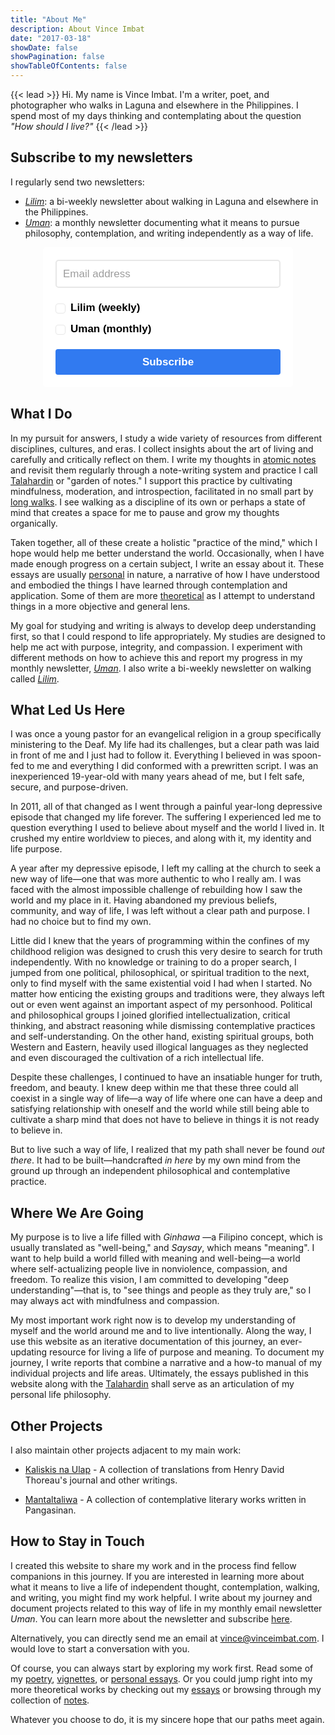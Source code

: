 ```yaml
---
title: "About Me"
description: About Vince Imbat
date: "2017-03-18"
showDate: false
showPagination: false
showTableOfContents: false
---
```


{{< lead >}}
Hi. My name is Vince Imbat. I'm a writer, poet, and photographer who walks in Laguna and elsewhere in the Philippines. I spend most of my days thinking and contemplating about the question _"How should I live?"_
{{< /lead >}}

## Subscribe to my newsletters

I regularly send two newsletters:

- _[Lilim](/tags/lilim)_: a bi-weekly newsletter about walking in Laguna and elsewhere in the Philippines.
- _[Uman](/tags/uman)_: a monthly newsletter documenting what it means to pursue philosophy, contemplation, and writing independently as a way of life.

<style type="text/css">
  @import url(https://static.mailerlite.com/assets/plugins/groot/modules/includes/groot_fonts/import.css?version=1654169);
</style>
<style type="text/css">
  .ml-form-embedSubmitLoad{display:inline-block;width:20px;height:20px}.g-recaptcha{transform:scale(1);-webkit-transform:scale(1);transform-origin:0 0;-webkit-transform-origin:0 0}.sr-only{position:absolute;width:1px;height:1px;padding:0;margin:-1px;overflow:hidden;clip:rect(0,0,0,0);border:0}.ml-form-embedSubmitLoad:after{content:" ";display:block;width:11px;height:11px;margin:1px;border-radius:50%;border:4px solid #fff;border-color:#fff #fff #fff transparent;animation:ml-form-embedSubmitLoad 1.2s linear infinite}@keyframes ml-form-embedSubmitLoad{0%{transform:rotate(0)}100%{transform:rotate(360deg)}}#mlb2-5694616.ml-form-embedContainer{box-sizing:border-box;display:table;margin:0 auto;position:static;width:100%!important}#mlb2-5694616.ml-form-embedContainer button,#mlb2-5694616.ml-form-embedContainer h4,#mlb2-5694616.ml-form-embedContainer p,#mlb2-5694616.ml-form-embedContainer span{text-transform:none!important;letter-spacing:normal!important}#mlb2-5694616.ml-form-embedContainer .ml-form-embedWrapper{background-color:#fff;border-width:0;border-color:transparent;border-radius:5px;border-style:solid;box-sizing:border-box;display:inline-block!important;margin:0;padding:0;position:relative}#mlb2-5694616.ml-form-embedContainer .ml-form-embedWrapper.embedDefault,#mlb2-5694616.ml-form-embedContainer .ml-form-embedWrapper.embedPopup{width:400px}#mlb2-5694616.ml-form-embedContainer .ml-form-embedWrapper.embedForm{max-width:400px;width:100%}#mlb2-5694616.ml-form-embedContainer .ml-form-align-left{text-align:left}#mlb2-5694616.ml-form-embedContainer .ml-form-align-center{text-align:center}#mlb2-5694616.ml-form-embedContainer .ml-form-align-default{display:table-cell!important;vertical-align:middle!important;text-align:center!important}#mlb2-5694616.ml-form-embedContainer .ml-form-align-right{text-align:right}#mlb2-5694616.ml-form-embedContainer .ml-form-embedWrapper .ml-form-embedHeader img{border-top-left-radius:5px;border-top-right-radius:5px;height:auto;margin:0 auto!important;max-width:100%;width:undefinedpx}#mlb2-5694616.ml-form-embedContainer .ml-form-embedWrapper .ml-form-embedBody,#mlb2-5694616.ml-form-embedContainer .ml-form-embedWrapper .ml-form-successBody{padding:20px 20px 0 20px}#mlb2-5694616.ml-form-embedContainer .ml-form-embedWrapper .ml-form-embedBody.ml-form-embedBodyHorizontal{padding-bottom:0}#mlb2-5694616.ml-form-embedContainer .ml-form-embedWrapper .ml-form-embedBody .ml-form-embedContent,#mlb2-5694616.ml-form-embedContainer .ml-form-embedWrapper .ml-form-successBody .ml-form-successContent{text-align:left;margin:0 0 20px 0}#mlb2-5694616.ml-form-embedContainer .ml-form-embedWrapper .ml-form-embedBody .ml-form-embedContent h4,#mlb2-5694616.ml-form-embedContainer .ml-form-embedWrapper .ml-form-successBody .ml-form-successContent h4{color:#000;font-family:'Open Sans',Arial,Helvetica,sans-serif;font-size:30px;font-weight:400;margin:0 0 10px 0;text-align:left;word-break:break-word}#mlb2-5694616.ml-form-embedContainer .ml-form-embedWrapper .ml-form-embedBody .ml-form-embedContent p,#mlb2-5694616.ml-form-embedContainer .ml-form-embedWrapper .ml-form-successBody .ml-form-successContent p{color:#000;font-family:'Open Sans',Arial,Helvetica,sans-serif;font-size:14px;font-weight:400;line-height:20px;margin:0 0 10px 0;text-align:left}#mlb2-5694616.ml-form-embedContainer .ml-form-embedWrapper .ml-form-embedBody .ml-form-embedContent ol,#mlb2-5694616.ml-form-embedContainer .ml-form-embedWrapper .ml-form-embedBody .ml-form-embedContent ul,#mlb2-5694616.ml-form-embedContainer .ml-form-embedWrapper .ml-form-successBody .ml-form-successContent ol,#mlb2-5694616.ml-form-embedContainer .ml-form-embedWrapper .ml-form-successBody .ml-form-successContent ul{color:#000;font-family:'Open Sans',Arial,Helvetica,sans-serif;font-size:14px}#mlb2-5694616.ml-form-embedContainer .ml-form-embedWrapper .ml-form-embedBody .ml-form-embedContent ol ol,#mlb2-5694616.ml-form-embedContainer .ml-form-embedWrapper .ml-form-successBody .ml-form-successContent ol ol{list-style-type:lower-alpha}#mlb2-5694616.ml-form-embedContainer .ml-form-embedWrapper .ml-form-embedBody .ml-form-embedContent ol ol ol,#mlb2-5694616.ml-form-embedContainer .ml-form-embedWrapper .ml-form-successBody .ml-form-successContent ol ol ol{list-style-type:lower-roman}#mlb2-5694616.ml-form-embedContainer .ml-form-embedWrapper .ml-form-embedBody .ml-form-embedContent p a,#mlb2-5694616.ml-form-embedContainer .ml-form-embedWrapper .ml-form-successBody .ml-form-successContent p a{color:#000;text-decoration:underline}#mlb2-5694616.ml-form-embedContainer .ml-form-embedWrapper .ml-block-form .ml-field-group{text-align:left!important}#mlb2-5694616.ml-form-embedContainer .ml-form-embedWrapper .ml-block-form .ml-field-group label{margin-bottom:5px;color:#000;font-size:17px;font-family:Arial,Helvetica,sans-serif;font-weight:700;font-style:normal;text-decoration:none;display:inline-block;line-height:23px}#mlb2-5694616.ml-form-embedContainer .ml-form-embedWrapper .ml-form-embedBody .ml-form-embedContent p:last-child,#mlb2-5694616.ml-form-embedContainer .ml-form-embedWrapper .ml-form-successBody .ml-form-successContent p:last-child{margin:0}#mlb2-5694616.ml-form-embedContainer .ml-form-embedWrapper .ml-form-embedBody form{margin:0;width:100%}#mlb2-5694616.ml-form-embedContainer .ml-form-embedWrapper .ml-form-embedBody .ml-form-checkboxRow,#mlb2-5694616.ml-form-embedContainer .ml-form-embedWrapper .ml-form-embedBody .ml-form-formContent{margin:0 0 20px 0;width:100%}#mlb2-5694616.ml-form-embedContainer .ml-form-embedWrapper .ml-form-embedBody .ml-form-checkboxRow{float:left}#mlb2-5694616.ml-form-embedContainer .ml-form-embedWrapper .ml-form-embedBody .ml-form-formContent.horozintalForm{margin:0;padding:0 0 20px 0;width:100%;height:auto;float:left}#mlb2-5694616.ml-form-embedContainer .ml-form-embedWrapper .ml-form-embedBody .ml-form-fieldRow{margin:0 0 10px 0;width:100%}#mlb2-5694616.ml-form-embedContainer .ml-form-embedWrapper .ml-form-embedBody .ml-form-fieldRow.ml-last-item{margin:0}#mlb2-5694616.ml-form-embedContainer .ml-form-embedWrapper .ml-form-embedBody .ml-form-fieldRow.ml-formfieldHorizintal{margin:0}#mlb2-5694616.ml-form-embedContainer .ml-form-embedWrapper .ml-form-embedBody .ml-form-fieldRow input{background-color:#fff!important;color:#9d9d9d!important;border-color:#e7e7e7;border-radius:5px!important;border-style:solid!important;border-width:2px!important;font-family:Arial,Helvetica,sans-serif;font-size:17px!important;height:auto;line-height:21px!important;margin-bottom:0;margin-top:0;margin-left:0;margin-right:0;padding:10px 10px!important;width:100%!important;box-sizing:border-box!important;max-width:100%!important}#mlb2-5694616.ml-form-embedContainer .ml-form-embedWrapper .ml-form-embedBody .ml-form-fieldRow input::-webkit-input-placeholder,#mlb2-5694616.ml-form-embedContainer .ml-form-embedWrapper .ml-form-embedBody .ml-form-horizontalRow input::-webkit-input-placeholder{color:#9d9d9d}#mlb2-5694616.ml-form-embedContainer .ml-form-embedWrapper .ml-form-embedBody .ml-form-fieldRow input::-moz-placeholder,#mlb2-5694616.ml-form-embedContainer .ml-form-embedWrapper .ml-form-embedBody .ml-form-horizontalRow input::-moz-placeholder{color:#9d9d9d}#mlb2-5694616.ml-form-embedContainer .ml-form-embedWrapper .ml-form-embedBody .ml-form-fieldRow input:-ms-input-placeholder,#mlb2-5694616.ml-form-embedContainer .ml-form-embedWrapper .ml-form-embedBody .ml-form-horizontalRow input:-ms-input-placeholder{color:#9d9d9d}#mlb2-5694616.ml-form-embedContainer .ml-form-embedWrapper .ml-form-embedBody .ml-form-fieldRow input:-moz-placeholder,#mlb2-5694616.ml-form-embedContainer .ml-form-embedWrapper .ml-form-embedBody .ml-form-horizontalRow input:-moz-placeholder{color:#9d9d9d}#mlb2-5694616.ml-form-embedContainer .ml-form-embedWrapper .ml-form-embedBody .ml-form-fieldRow textarea,#mlb2-5694616.ml-form-embedContainer .ml-form-embedWrapper .ml-form-embedBody .ml-form-horizontalRow textarea{background-color:#fff!important;color:#9d9d9d!important;border-color:#e7e7e7;border-radius:5px!important;border-style:solid!important;border-width:2px!important;font-family:Arial,Helvetica,sans-serif;font-size:17px!important;height:auto;line-height:21px!important;margin-bottom:0;margin-top:0;padding:10px 10px!important;width:100%!important;box-sizing:border-box!important;max-width:100%!important}#mlb2-5694616.ml-form-embedContainer .ml-form-embedWrapper .ml-form-embedBody .ml-form-checkboxRow .label-description::before,#mlb2-5694616.ml-form-embedContainer .ml-form-embedWrapper .ml-form-embedBody .ml-form-embedPermissions .ml-form-embedPermissionsOptionsCheckbox .label-description::before,#mlb2-5694616.ml-form-embedContainer .ml-form-embedWrapper .ml-form-embedBody .ml-form-fieldRow .custom-checkbox .custom-control-label::before,#mlb2-5694616.ml-form-embedContainer .ml-form-embedWrapper .ml-form-embedBody .ml-form-fieldRow .custom-radio .custom-control-label::before,#mlb2-5694616.ml-form-embedContainer .ml-form-embedWrapper .ml-form-embedBody .ml-form-horizontalRow .custom-checkbox .custom-control-label::before,#mlb2-5694616.ml-form-embedContainer .ml-form-embedWrapper .ml-form-embedBody .ml-form-horizontalRow .custom-radio .custom-control-label::before,#mlb2-5694616.ml-form-embedContainer .ml-form-embedWrapper .ml-form-embedBody .ml-form-interestGroupsRow .ml-form-interestGroupsRowCheckbox .label-description::before{border-color:#e7e7e7!important;background-color:#fff!important}#mlb2-5694616.ml-form-embedContainer .ml-form-embedWrapper .ml-form-embedBody .ml-form-fieldRow input.custom-control-input[type=checkbox]{box-sizing:border-box;padding:0;position:absolute;z-index:-1;opacity:0;margin-top:5px;margin-left:-1.5rem;overflow:visible}#mlb2-5694616.ml-form-embedContainer .ml-form-embedWrapper .ml-form-embedBody .ml-form-checkboxRow .label-description::before,#mlb2-5694616.ml-form-embedContainer .ml-form-embedWrapper .ml-form-embedBody .ml-form-embedPermissions .ml-form-embedPermissionsOptionsCheckbox .label-description::before,#mlb2-5694616.ml-form-embedContainer .ml-form-embedWrapper .ml-form-embedBody .ml-form-fieldRow .custom-checkbox .custom-control-label::before,#mlb2-5694616.ml-form-embedContainer .ml-form-embedWrapper .ml-form-embedBody .ml-form-horizontalRow .custom-checkbox .custom-control-label::before,#mlb2-5694616.ml-form-embedContainer .ml-form-embedWrapper .ml-form-embedBody .ml-form-interestGroupsRow .ml-form-interestGroupsRowCheckbox .label-description::before{border-radius:4px!important}#mlb2-5694616.ml-form-embedContainer .ml-form-embedWrapper .ml-form-embedBody .ml-form-checkboxRow input[type=checkbox]:checked~.label-description::after,#mlb2-5694616.ml-form-embedContainer .ml-form-embedWrapper .ml-form-embedBody .ml-form-embedPermissions .ml-form-embedPermissionsOptionsCheckbox input[type=checkbox]:checked~.label-description::after,#mlb2-5694616.ml-form-embedContainer .ml-form-embedWrapper .ml-form-embedBody .ml-form-fieldRow .custom-checkbox .custom-control-input:checked~.custom-control-label::after,#mlb2-5694616.ml-form-embedContainer .ml-form-embedWrapper .ml-form-embedBody .ml-form-horizontalRow .custom-checkbox .custom-control-input:checked~.custom-control-label::after,#mlb2-5694616.ml-form-embedContainer .ml-form-embedWrapper .ml-form-embedBody .ml-form-interestGroupsRow .ml-form-interestGroupsRowCheckbox input[type=checkbox]:checked~.label-description::after{background-image:url("data:image/svg+xml,%3csvg xmlns='http://www.w3.org/2000/svg' viewBox='0 0 8 8'%3e%3cpath fill='%23fff' d='M6.564.75l-3.59 3.612-1.538-1.55L0 4.26 2.974 7.25 8 2.193z'/%3e%3c/svg%3e")}#mlb2-5694616.ml-form-embedContainer .ml-form-embedWrapper .ml-form-embedBody .ml-form-fieldRow .custom-radio .custom-control-input:checked~.custom-control-label::after{background-image:url("data:image/svg+xml,%3csvg xmlns='http://www.w3.org/2000/svg' viewBox='-4 -4 8 8'%3e%3ccircle r='3' fill='%23fff'/%3e%3c/svg%3e")}#mlb2-5694616.ml-form-embedContainer .ml-form-embedWrapper .ml-form-embedBody .ml-form-checkboxRow input[type=checkbox]:checked~.label-description::before,#mlb2-5694616.ml-form-embedContainer .ml-form-embedWrapper .ml-form-embedBody .ml-form-embedPermissions .ml-form-embedPermissionsOptionsCheckbox input[type=checkbox]:checked~.label-description::before,#mlb2-5694616.ml-form-embedContainer .ml-form-embedWrapper .ml-form-embedBody .ml-form-fieldRow .custom-checkbox .custom-control-input:checked~.custom-control-label::before,#mlb2-5694616.ml-form-embedContainer .ml-form-embedWrapper .ml-form-embedBody .ml-form-fieldRow .custom-radio .custom-control-input:checked~.custom-control-label::before,#mlb2-5694616.ml-form-embedContainer .ml-form-embedWrapper .ml-form-embedBody .ml-form-horizontalRow .custom-checkbox .custom-control-input:checked~.custom-control-label::before,#mlb2-5694616.ml-form-embedContainer .ml-form-embedWrapper .ml-form-embedBody .ml-form-horizontalRow .custom-radio .custom-control-input:checked~.custom-control-label::before,#mlb2-5694616.ml-form-embedContainer .ml-form-embedWrapper .ml-form-embedBody .ml-form-interestGroupsRow .ml-form-interestGroupsRowCheckbox input[type=checkbox]:checked~.label-description::before{border-color:#317af0!important;background-color:#317af0!important;color:#fff!important}#mlb2-5694616.ml-form-embedContainer .ml-form-embedWrapper .ml-form-embedBody .ml-form-fieldRow .custom-checkbox .custom-control-label::after,#mlb2-5694616.ml-form-embedContainer .ml-form-embedWrapper .ml-form-embedBody .ml-form-fieldRow .custom-checkbox .custom-control-label::before,#mlb2-5694616.ml-form-embedContainer .ml-form-embedWrapper .ml-form-embedBody .ml-form-fieldRow .custom-radio .custom-control-label::after,#mlb2-5694616.ml-form-embedContainer .ml-form-embedWrapper .ml-form-embedBody .ml-form-fieldRow .custom-radio .custom-control-label::before,#mlb2-5694616.ml-form-embedContainer .ml-form-embedWrapper .ml-form-embedBody .ml-form-horizontalRow .custom-checkbox .custom-control-label::after,#mlb2-5694616.ml-form-embedContainer .ml-form-embedWrapper .ml-form-embedBody .ml-form-horizontalRow .custom-checkbox .custom-control-label::before,#mlb2-5694616.ml-form-embedContainer .ml-form-embedWrapper .ml-form-embedBody .ml-form-horizontalRow .custom-radio .custom-control-label::after,#mlb2-5694616.ml-form-embedContainer .ml-form-embedWrapper .ml-form-embedBody .ml-form-horizontalRow .custom-radio .custom-control-label::before{top:2px;box-sizing:border-box}#mlb2-5694616.ml-form-embedContainer .ml-form-embedWrapper .ml-form-embedBody .ml-form-checkboxRow .label-description::after,#mlb2-5694616.ml-form-embedContainer .ml-form-embedWrapper .ml-form-embedBody .ml-form-checkboxRow .label-description::before,#mlb2-5694616.ml-form-embedContainer .ml-form-embedWrapper .ml-form-embedBody .ml-form-embedPermissions .ml-form-embedPermissionsOptionsCheckbox .label-description::after,#mlb2-5694616.ml-form-embedContainer .ml-form-embedWrapper .ml-form-embedBody .ml-form-embedPermissions .ml-form-embedPermissionsOptionsCheckbox .label-description::before{top:0!important;box-sizing:border-box!important}#mlb2-5694616.ml-form-embedContainer .ml-form-embedWrapper .ml-form-embedBody .ml-form-checkboxRow .label-description::after,#mlb2-5694616.ml-form-embedContainer .ml-form-embedWrapper .ml-form-embedBody .ml-form-checkboxRow .label-description::before{top:0!important;box-sizing:border-box!important}#mlb2-5694616.ml-form-embedContainer .ml-form-embedWrapper .ml-form-embedBody .ml-form-interestGroupsRow .ml-form-interestGroupsRowCheckbox .label-description::after{top:5px!important;box-sizing:border-box!important;position:absolute;left:-1.5rem;display:block;width:1rem;height:1rem;content:""}#mlb2-5694616.ml-form-embedContainer .ml-form-embedWrapper .ml-form-embedBody .ml-form-interestGroupsRow .ml-form-interestGroupsRowCheckbox .label-description::before{top:5px!important;box-sizing:border-box!important}#mlb2-5694616.ml-form-embedContainer .ml-form-embedWrapper .ml-form-embedBody .custom-control-label::before{position:absolute;top:4px;left:-1.5rem;display:block;width:16px;height:16px;pointer-events:none;content:"";background-color:#fff;border:#adb5bd solid 1px;border-radius:50%}#mlb2-5694616.ml-form-embedContainer .ml-form-embedWrapper .ml-form-embedBody .custom-control-label::after{position:absolute;top:2px!important;left:-1.5rem;display:block;width:1rem;height:1rem;content:""}#mlb2-5694616.ml-form-embedContainer .ml-form-embedWrapper .ml-form-embedBody .ml-form-checkboxRow .label-description::before,#mlb2-5694616.ml-form-embedContainer .ml-form-embedWrapper .ml-form-embedBody .ml-form-embedPermissions .ml-form-embedPermissionsOptionsCheckbox .label-description::before,#mlb2-5694616.ml-form-embedContainer .ml-form-embedWrapper .ml-form-embedBody .ml-form-interestGroupsRow .ml-form-interestGroupsRowCheckbox .label-description::before{position:absolute;top:4px;left:-1.5rem;display:block;width:16px;height:16px;pointer-events:none;content:"";background-color:#fff;border:#adb5bd solid 1px;border-radius:50%}#mlb2-5694616.ml-form-embedContainer .ml-form-embedWrapper .ml-form-embedBody .ml-form-embedPermissions .ml-form-embedPermissionsOptionsCheckbox .label-description::after{position:absolute;top:0!important;left:-1.5rem;display:block;width:1rem;height:1rem;content:""}#mlb2-5694616.ml-form-embedContainer .ml-form-embedWrapper .ml-form-embedBody .ml-form-checkboxRow .label-description::after{position:absolute;top:0!important;left:-1.5rem;display:block;width:1rem;height:1rem;content:""}#mlb2-5694616.ml-form-embedContainer .ml-form-embedWrapper .ml-form-embedBody .custom-radio .custom-control-label::after{background:no-repeat 50%/50% 50%}#mlb2-5694616.ml-form-embedContainer .ml-form-embedWrapper .ml-form-embedBody .custom-checkbox .custom-control-label::after,#mlb2-5694616.ml-form-embedContainer .ml-form-embedWrapper .ml-form-embedBody .ml-form-checkboxRow .label-description::after,#mlb2-5694616.ml-form-embedContainer .ml-form-embedWrapper .ml-form-embedBody .ml-form-embedPermissions .ml-form-embedPermissionsOptionsCheckbox .label-description::after,#mlb2-5694616.ml-form-embedContainer .ml-form-embedWrapper .ml-form-embedBody .ml-form-interestGroupsRow .ml-form-interestGroupsRowCheckbox .label-description::after{background:no-repeat 50%/50% 50%}#mlb2-5694616.ml-form-embedContainer .ml-form-embedWrapper .ml-form-embedBody .ml-form-fieldRow .custom-control,#mlb2-5694616.ml-form-embedContainer .ml-form-embedWrapper .ml-form-embedBody .ml-form-horizontalRow .custom-control{position:relative;display:block;min-height:1.5rem;padding-left:1.5rem}#mlb2-5694616.ml-form-embedContainer .ml-form-embedWrapper .ml-form-embedBody .ml-form-fieldRow .custom-checkbox .custom-control-input,#mlb2-5694616.ml-form-embedContainer .ml-form-embedWrapper .ml-form-embedBody .ml-form-fieldRow .custom-radio .custom-control-input,#mlb2-5694616.ml-form-embedContainer .ml-form-embedWrapper .ml-form-embedBody .ml-form-horizontalRow .custom-checkbox .custom-control-input,#mlb2-5694616.ml-form-embedContainer .ml-form-embedWrapper .ml-form-embedBody .ml-form-horizontalRow .custom-radio .custom-control-input{position:absolute;z-index:-1;opacity:0;box-sizing:border-box;padding:0}#mlb2-5694616.ml-form-embedContainer .ml-form-embedWrapper .ml-form-embedBody .ml-form-fieldRow .custom-checkbox .custom-control-label,#mlb2-5694616.ml-form-embedContainer .ml-form-embedWrapper .ml-form-embedBody .ml-form-fieldRow .custom-radio .custom-control-label,#mlb2-5694616.ml-form-embedContainer .ml-form-embedWrapper .ml-form-embedBody .ml-form-horizontalRow .custom-checkbox .custom-control-label,#mlb2-5694616.ml-form-embedContainer .ml-form-embedWrapper .ml-form-embedBody .ml-form-horizontalRow .custom-radio .custom-control-label{color:#000;font-size:12px!important;font-family:'Open Sans',Arial,Helvetica,sans-serif;line-height:22px;margin-bottom:0;position:relative;vertical-align:top;font-style:normal;font-weight:700}#mlb2-5694616.ml-form-embedContainer .ml-form-embedWrapper .ml-form-embedBody .ml-form-fieldRow .custom-select,#mlb2-5694616.ml-form-embedContainer .ml-form-embedWrapper .ml-form-embedBody .ml-form-horizontalRow .custom-select{background-color:#fff!important;color:#9d9d9d!important;border-color:#e7e7e7;border-radius:5px!important;border-style:solid!important;border-width:2px!important;font-family:Arial,Helvetica,sans-serif;font-size:17px!important;line-height:20px!important;margin-bottom:0;margin-top:0;padding:10px 28px 10px 12px!important;width:100%!important;box-sizing:border-box!important;max-width:100%!important;height:auto;display:inline-block;vertical-align:middle;background:url(https://cdn.mailerlite.com/images/default/dropdown.svg) no-repeat right .75rem center/8px 10px;-webkit-appearance:none;-moz-appearance:none;appearance:none}#mlb2-5694616.ml-form-embedContainer .ml-form-embedWrapper .ml-form-embedBody .ml-form-horizontalRow{height:auto;width:100%;float:left}.ml-form-formContent.horozintalForm .ml-form-horizontalRow .ml-input-horizontal{width:70%;float:left}.ml-form-formContent.horozintalForm .ml-form-horizontalRow .ml-button-horizontal{width:30%;float:left}.ml-form-formContent.horozintalForm .ml-form-horizontalRow .ml-button-horizontal.labelsOn{padding-top:28px}.ml-form-formContent.horozintalForm .ml-form-horizontalRow .horizontal-fields{box-sizing:border-box;float:left;padding-right:10px}#mlb2-5694616.ml-form-embedContainer .ml-form-embedWrapper .ml-form-embedBody .ml-form-horizontalRow input{background-color:#fff;color:#9d9d9d;border-color:#e7e7e7;border-radius:5px;border-style:solid;border-width:2px;font-family:Arial,Helvetica,sans-serif;font-size:17px;line-height:20px;margin-bottom:0;margin-top:0;padding:10px 10px;width:100%;box-sizing:border-box;overflow-y:initial}#mlb2-5694616.ml-form-embedContainer .ml-form-embedWrapper .ml-form-embedBody .ml-form-horizontalRow button{background-color:#317af0!important;border-color:#317af0;border-style:solid;border-width:2px;border-radius:4px;box-shadow:none;color:#fff!important;cursor:pointer;font-family:Arial,Helvetica,sans-serif;font-size:17px!important;font-weight:700;line-height:20px;margin:0!important;padding:10px!important;width:100%;height:auto}#mlb2-5694616.ml-form-embedContainer .ml-form-embedWrapper .ml-form-embedBody .ml-form-horizontalRow button:hover{background-color:#317af0!important;border-color:#317af0!important}#mlb2-5694616.ml-form-embedContainer .ml-form-embedWrapper .ml-form-embedBody .ml-form-checkboxRow input[type=checkbox]{box-sizing:border-box;padding:0;position:absolute;z-index:-1;opacity:0;margin-top:5px;margin-left:-1.5rem;overflow:visible}#mlb2-5694616.ml-form-embedContainer .ml-form-embedWrapper .ml-form-embedBody .ml-form-checkboxRow .label-description{color:#000;display:block;font-family:'Open Sans',Arial,Helvetica,sans-serif;font-size:12px;text-align:left;margin-bottom:0;position:relative;vertical-align:top}#mlb2-5694616.ml-form-embedContainer .ml-form-embedWrapper .ml-form-embedBody .ml-form-checkboxRow label{font-weight:400;margin:0;padding:0;position:relative;display:block;min-height:24px;padding-left:24px}#mlb2-5694616.ml-form-embedContainer .ml-form-embedWrapper .ml-form-embedBody .ml-form-checkboxRow label a{color:#000;text-decoration:underline}#mlb2-5694616.ml-form-embedContainer .ml-form-embedWrapper .ml-form-embedBody .ml-form-checkboxRow label p{color:#000!important;font-family:'Open Sans',Arial,Helvetica,sans-serif!important;font-size:12px!important;font-weight:400!important;line-height:18px!important;padding:0!important;margin:0 5px 0 0!important}#mlb2-5694616.ml-form-embedContainer .ml-form-embedWrapper .ml-form-embedBody .ml-form-checkboxRow label p:last-child{margin:0}#mlb2-5694616.ml-form-embedContainer .ml-form-embedWrapper .ml-form-embedBody .ml-form-embedSubmit{margin:0 0 20px 0;float:left;width:100%}#mlb2-5694616.ml-form-embedContainer .ml-form-embedWrapper .ml-form-embedBody .ml-form-embedSubmit button{background-color:#317af0!important;border:none!important;border-radius:4px!important;box-shadow:none!important;color:#fff!important;cursor:pointer;font-family:Arial,Helvetica,sans-serif!important;font-size:17px!important;font-weight:700!important;line-height:21px!important;height:auto;padding:10px!important;width:100%!important;box-sizing:border-box!important}#mlb2-5694616.ml-form-embedContainer .ml-form-embedWrapper .ml-form-embedBody .ml-form-embedSubmit button.loading{display:none}#mlb2-5694616.ml-form-embedContainer .ml-form-embedWrapper .ml-form-embedBody .ml-form-embedSubmit button:hover{background-color:#317af0!important}.ml-subscribe-close{width:30px;height:30px;background:url(https://cdn.mailerlite.com/images/default/modal_close.png) no-repeat;background-size:30px;cursor:pointer;margin-top:-10px;margin-right:-10px;position:absolute;top:0;right:0}.ml-error input,.ml-error select,.ml-error textarea{border-color:red!important}.ml-error .custom-checkbox-radio-list{border:1px solid red!important;border-radius:5px;padding:10px}.ml-error .label-description,.ml-error .label-description p,.ml-error .label-description p a,.ml-error label:first-child{color:red!important}#mlb2-5694616.ml-form-embedContainer .ml-form-embedWrapper .ml-form-embedBody .ml-form-checkboxRow.ml-error .label-description p,#mlb2-5694616.ml-form-embedContainer .ml-form-embedWrapper .ml-form-embedBody .ml-form-checkboxRow.ml-error .label-description p:first-letter{color:red!important}@media only screen and (max-width:400px){.ml-form-embedWrapper.embedDefault,.ml-form-embedWrapper.embedPopup{width:100%!important}.ml-form-formContent.horozintalForm{float:left!important}.ml-form-formContent.horozintalForm .ml-form-horizontalRow{height:auto!important;width:100%!important;float:left!important}.ml-form-formContent.horozintalForm .ml-form-horizontalRow .ml-input-horizontal{width:100%!important}.ml-form-formContent.horozintalForm .ml-form-horizontalRow .ml-input-horizontal>div{padding-right:0!important;padding-bottom:10px}.ml-form-formContent.horozintalForm .ml-button-horizontal{width:100%!important}.ml-form-formContent.horozintalForm .ml-button-horizontal.labelsOn{padding-top:0!important}}
</style>
<style type="text/css">
  #mlb2-5694616.ml-form-embedContainer .ml-form-embedWrapper .ml-form-embedBody .ml-form-interestGroupsRow{margin-bottom:20px;text-align:left;float:left;width:100%}#mlb2-5694616.ml-form-embedContainer .ml-form-embedWrapper .ml-form-embedBody .ml-form-interestGroupsRow .ml-form-interestGroupsRowCheckbox{margin:0 0 10px 0;width:100%}#mlb2-5694616.ml-form-embedContainer .ml-form-embedWrapper .ml-form-embedBody .ml-form-interestGroupsRow .ml-form-interestGroupsRowCheckbox.last-group{margin:0}#mlb2-5694616.ml-form-embedContainer .ml-form-embedWrapper .ml-form-embedBody .ml-form-interestGroupsRow h4{font-size:px;line-height:px;margin:0 0 10px 0;text-align:left;word-break:break-word}#mlb2-5694616.ml-form-embedContainer .ml-form-embedWrapper .ml-form-embedBody .ml-form-interestGroupsRow .ml-form-interestGroupsRowCheckbox label{font-weight:400;margin:0;padding:0;position:relative;display:block;min-height:24px;padding-left:24px}#mlb2-5694616.ml-form-embedContainer .ml-form-embedWrapper .ml-form-embedBody .ml-form-interestGroupsRow .ml-form-interestGroupsRowCheckbox .label-description{color:#000;font-family:Arial,Helvetica,sans-serif;font-size:17px;line-height:23px;text-align:left;margin-bottom:0;position:relative;vertical-align:top;font-style:normal;font-weight:700}#mlb2-5694616.ml-form-embedContainer .ml-form-embedWrapper .ml-form-embedBody .ml-form-interestGroupsRow .ml-form-interestGroupsRowCheckbox .description{color:#000;font-family:'Open Sans',Arial,Helvetica,sans-serif;font-size:12px;font-style:italic;font-weight:400;line-height:18px;margin:5px 0 0 0;text-align:left}#mlb2-5694616.ml-form-embedContainer .ml-form-embedWrapper .ml-form-embedBody .ml-form-interestGroupsRow .ml-form-interestGroupsRowCheckbox input[type=checkbox]{box-sizing:border-box;padding:0;position:absolute;z-index:-1;opacity:0;margin-top:5px;margin-left:-1.5rem;overflow:visible}
</style>
<div id="mlb2-5694616" class="ml-form-embedContainer ml-subscribe-form ml-subscribe-form-5694616">
  <div class="ml-form-align-center">
    <div class="ml-form-embedWrapper embedForm">
      <div class="ml-form-embedBody ml-form-embedBodyDefault row-form">
        <div class="ml-form-embedContent" style="margin-bottom:0"></div>
        <form class="ml-block-form" action="https://static.mailerlite.com/webforms/submit/c9r1o6" data-code="c9r1o6" method="post" target="_blank">
          <div class="ml-form-formContent">
            <div class="ml-form-fieldRow ml-last-item">
              <div class="ml-field-group ml-field-email ml-validate-email ml-validate-required">
                <input aria-label="email" aria-required="true" type="email" class="form-control" data-inputmask="" name="fields[email]" placeholder="Email address" autocomplete="email">
              </div>
            </div>
          </div>
          <div class="ml-form-interestGroupsRow ml-block-groups ml-validate-required">
            <div class="ml-form-interestGroupsRowCheckbox group" style="">
              <label> <input type="checkbox" name="groups[]" value="111283128"> <div class="label-description">Lilim (weekly)</div> </label>
            </div>
            <div class="ml-form-interestGroupsRowCheckbox last-group" style="">
              <label> <input type="checkbox" name="groups[]" value="111283132"> <div class="label-description">Uman (monthly)</div> </label>
            </div>
          </div>
          <input type="hidden" name="ml-submit" value="1">
          <div class="ml-form-embedSubmit">
            <button type="submit" class="primary">Subscribe</button>
            <button disabled="disabled" style="display:none" type="button" class="loading"> <div class="ml-form-embedSubmitLoad"></div> <span class="sr-only">Loading...</span> </button>
          </div>
          <input type="hidden" name="anticsrf" value="true">
        </form>
      </div>
      <div class="ml-form-successBody row-success" style="display:none">
        <div class="ml-form-successContent">
          <h4>Thank you!</h4>
          <p>You have successfully joined our subscriber list.</p>
        </div>
      </div>
    </div>
  </div>
</div>
<script>
  function ml_webform_success_5694616(){var r=ml_jQuery||jQuery;r(".ml-subscribe-form-5694616 .row-success").show(),r(".ml-subscribe-form-5694616 .row-form").hide()}
</script>
<img src="https://track.mailerlite.com/webforms/o/5694616/c9r1o6?v1654243132" width="1" height="1" style="max-width:1px;max-height:1px;visibility:hidden;padding:0;margin:0;display:block" alt="." border="0">
<script src="https://static.mailerlite.com/js/w/webforms.min.js?vceebe4d8b44e711ff4407ca1e8f63561" type="text/javascript"></script>

## What I Do

In my pursuit for answers, I study a wide variety of resources from different disciplines, cultures, and eras. I collect insights about the art of living and carefully and critically reflect on them. I write my thoughts in [atomic notes](https://notes.vinceimbat.com) and revisit them regularly through a note-writing system and practice I call [Talahardin](ttps://notes.vinceimbat.com) or "garden of notes." I support this practice by cultivating mindfulness, moderation, and introspection, facilitated in no small part by [long walks](/tags/walk-narratives). I see walking as a discipline of its own or perhaps a state of mind that creates a space for me to pause and grow my thoughts organically.

Taken together, all of these create a holistic "practice of the mind," which I hope would help me better understand the world. Occasionally, when I have made enough progress on a certain subject, I write an essay about it. These essays are usually [personal](/categories/personal-essays) in nature, a narrative of how I have understood and embodied the things I have learned through contemplation and application. Some of them are more [theoretical](/categories/essays) as I attempt to understand things in a more objective and general lens.

My goal for studying and writing is always to develop deep understanding first, so that I could respond to life appropriately. My studies are designed to help me act with purpose, integrity, and compassion. I experiment with different methods on how to achieve this and report my progress in my monthly newsletter, _[Uman](/tags/uman)_. I also write a bi-weekly newsletter on walking called _[Lilim](/tags/lilim)_.

## What Led Us Here

I was once a young pastor for an evangelical religion in a group specifically ministering to the Deaf. My life had its challenges, but a clear path was laid in front of me and I just had to follow it. Everything I believed in was spoon-fed to me and everything I did conformed with a prewritten script. I was an inexperienced 19-year-old with many years ahead of me, but I felt safe, secure, and purpose-driven.

In 2011, all of that changed as I went through a painful year-long depressive episode that changed my life forever. The suffering I experienced led me to question everything I used to believe about myself and the world I lived in. It crushed my entire worldview to pieces, and along with it, my identity and life purpose.

A year after my depressive episode, I left my calling at the church to seek a new way of life—one that was more authentic to who I really am. I was faced with the almost impossible challenge of rebuilding how I saw the world and my place in it. Having abandoned my previous beliefs, community, and way of life, I was left without a clear path and purpose. I had no choice but to find my own.

Little did I knew that the years of programming within the confines of my childhood religion was designed to crush this very desire to search for truth independently. With no knowledge or training to do a proper search, I jumped from one political, philosophical, or spiritual tradition to the next, only to find myself with the same existential void I had when I started. No matter how enticing the existing groups and traditions were, they always left out or even went against an important aspect of my personhood. Political and philosophical groups I joined glorified intellectualization, critical thinking, and abstract reasoning while dismissing contemplative practices and self-understanding. On the other hand, existing spiritual groups, both Western and Eastern, heavily used illogical languages as they neglected and even discouraged the cultivation of a rich intellectual life.

Despite these challenges, I continued to have an insatiable hunger for truth, freedom, and beauty. I knew deep within me that these three could all coexist in a single way of life—a way of life where one can have a deep and satisfying relationship with oneself and the world while still being able to cultivate a sharp mind that does not have to believe in things it is not ready to believe in.

But to live such a way of life, I realized that my path shall never be found _out there_. It had to be built—handcrafted _in here_ by my own mind from the ground up through an independent philosophical and contemplative practice.

## Where We Are Going

My purpose is to live a life filled with _Ginhawa_ —a Filipino concept, which is usually translated as "well-being," and _Saysay_, which means "meaning". I want to help build a world filled with meaning and well-being—a world where self-actualizing people live in nonviolence, compassion, and freedom. To realize this vision, I am committed to developing "deep understanding"—that is, to "see things and people as they truly are," so I may always act with mindfulness and compassion.

My most important work right now is to develop my understanding of myself and the world around me and to live intentionally. Along the way, I use this website as an iterative documentation of this journey, an ever-updating resource for living a life of purpose and meaning. To document my journey, I write reports that combine a narrative and a how-to manual of my individual projects and life areas. Ultimately, the essays published in this website along with the [Talahardin](https://notes.vinceimbat.com) shall serve as an articulation of my personal life philosophy.

## Other Projects

I also maintain other projects adjacent to my main work:

- [Kaliskis na Ulap](https://kaliskisnaulap.com/) - A collection of translations from Henry David Thoreau's journal and other writings.

- [Mantaltaliwa](https://mantaltaliwa.substack.com/) - A collection of contemplative literary works written in Pangasinan.

## How to Stay in Touch

I created this website to share my work and in the process find fellow companions in this journey. If you are interested in learning more about what it means to live a life of independent thought, contemplation, walking, and writing, you might find my work helpful. I write about my journey and document projects related to this way of life in my monthly email newsletter _Uman_. You can learn more about the newsletter and subscribe [here](/newsletter).

Alternatively, you can directly send me an email at [vince@vinceimbat.com](mailto:vince@vinceimbat.com). I would love to start a conversation with you.

Of course, you can always start by exploring my work first. Read some of my [poetry](/categories/poetry), [vignettes](/categories/vignettes), or [personal essays](/categories/personal-essays). Or you could jump right into my more theoretical works by checking out my [essays](/categories/essays) or browsing through my collection of [notes](https://notes.vinceimbat.com).

Whatever you choose to do, it is my sincere hope that our paths meet again.
